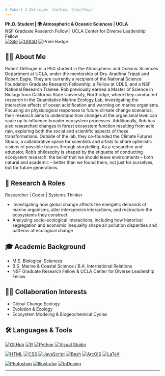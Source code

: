 ```yaml
---
# Robert J Dellinger (he/him, they/they)
---
```


**Ph.D. Student | 🌍 Atmospheric & Oceanic Sciences | UCLA**  
NSF Graduate Research Fellow | UCLA Center for Diverse Leadership Fellow  
[![Site](https://img.shields.io/badge/Site-robdellinger.com-black?logo=internet-explorer&logoColor=white&labelColor=black)](https://robdellinger.com) [![ORCiD](https://img.shields.io/badge/ORCiD-0009--0009--3524--4041-black?logo=orcid&logoColor=white&labelColor=black)](https://orcid.org/0009-0009-3524--4041) ![Pride Badge](https://pride-badges.pony.workers.dev/static/v1?label=&labelColor=%23555&stripeWidth=8&stripeColors=E40303%2CFF8C00%2CFFED00%2C008026%2C24408E%2C732982)


## ✋🏽 About Me

Robert Dellinger is a PhD student in the Atmospheric and Oceanic Sciences Department at UCLA, under the mentorship of Drs. Aradhna Tripati and Robert Eagle. They are currently a recipient of the National Science Foundation Graduate Research Fellowship, a Fellow at CDLS, and a NSF National Research Trainee. Rob previously earned a Master of Science in Biology from California State University, Northridge, where they conducted research in the Quantitative Marine Ecology Lab, investigating the interactive effects of ocean acidification and warming on marine organisms. Focusing on physiological responses to future climate change scenarios, their research aims to understand how changes at the organismal level can scale up to influence broader ecosystem processes. Additionally, Rob has also researched changes in forest ecosystem function resulting from acid rain, exploring both the social and scientific aspects of these transformations. Outside of the lab, they co-founded the Climate Futures Studio, a collaborative space for scientists and artists to share optimistic visions of possible futures through storytelling. As a researcher and educator, Rob’s philosophy is shaped by the etiquette of conducting ecosystem research: the belief that we should leave environments – both natural and academic – better than we found them, not just for ourselves, but for future generations.

## 🔬 Research & Roles

Researcher | Coder | Systems Thinker

- Investigating how global change affects the energetic demands of marine organisms, alter interspecies interactions, and restructure the ecosystems they construct.
- Analyzing socio-ecological interactions, including how historical segregation and economic inequality shape air pollution disparities and patterns of ecological change  


## 🎓 Academic Background

- M.S. Biological Sciences  
- B.S. Marine & Coastal Science / B.A. International Relations  
- NSF Graduate Research Fellow & UCLA Center for Diverse Leadership Fellow


## 🤝🏽 Collaboration Interests

-  Global Change Ecology  
-  Evolution & Ecology 
-  Ecosystem Modeling & Biogeochemical Cycles


## 🛠️ Languages & Tools

[![GitHub](https://img.shields.io/badge/GitHub-181717?logo=github&logoColor=white)](https://github.com/)  [![R](https://img.shields.io/badge/-R-276DC3?logo=r&logoColor=white)](https://www.r-project.org/)  [![Python](https://img.shields.io/badge/-Python-3776AB?logo=python&logoColor=white)](https://www.python.org/)  [![Visual Studio](https://badgen.net/badge/icon/visualstudio?icon=visualstudio&label)](https://visualstudio.microsoft.com)  



[![HTML](https://img.shields.io/badge/-HTML5-E34F26?logo=html5&logoColor=white)](https://developer.mozilla.org/en-US/docs/Web/HTML)  [![CSS](https://img.shields.io/badge/-CSS3-1572B6?logo=css3&logoColor=white)](https://developer.mozilla.org/en-US/docs/Web/CSS)  [![JavaScript](https://img.shields.io/badge/-JS-F7DF1E?logo=javascript&logoColor=black)](https://developer.mozilla.org/en-US/docs/Web/JavaScript)  [![Bash](https://img.shields.io/badge/-Bash-4EAA25?logo=gnubash&logoColor=white)](https://www.gnu.org/software/bash/)  [![ArcGIS](https://img.shields.io/badge/-ArcGIS-4479A1?logo=esri&logoColor=white)](https://www.esri.com/)  [![LaTeX](https://img.shields.io/badge/-LaTeX-008080?logo=latex&logoColor=white)](https://www.latex-project.org/)  

[![Photoshop](https://img.shields.io/badge/-Photoshop-31A8FF?logo=adobephotoshop&logoColor=white)](https://www.adobe.com/products/photoshop.html)  [![Illustrator](https://img.shields.io/badge/-Illustrator-FF9A00?logo=adobeillustrator&logoColor=white)](https://www.adobe.com/products/illustrator.html) [![InDesign](https://img.shields.io/badge/-InDesign-EA4C89?logo=adobeindesign&logoColor=white)](https://www.adobe.com/products/indesign.html)

---
